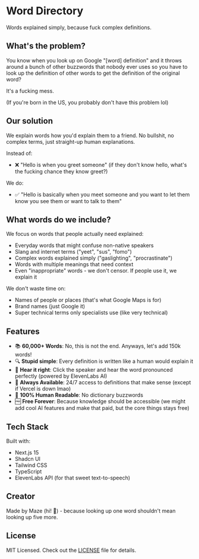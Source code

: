 # Word Directory

Words explained simply, because fuck complex definitions.

## What's the problem?

You know when you look up on Google "[word] definition" and it throws around a bunch of other buzzwords that nobody ever uses so you have to look up the definition of other words to get the definition of the original word?

It's a fucking mess.

(If you're born in the US, you probably don't have this problem lol)

## Our solution

We explain words how you'd explain them to a friend. No bullshit, no complex terms, just straight-up human explanations.

Instead of:
- ❌ "Hello is when you greet someone" (if they don't know hello, what's the fucking chance they know greet?)

We do:
- ✅ "Hello is basically when you meet someone and you want to let them know you see them or want to talk to them"

## What words do we include?

We focus on words that people actually need explained:
- Everyday words that might confuse non-native speakers
- Slang and internet terms ("yeet", "sus", "fomo")
- Complex words explained simply ("gaslighting", "procrastinate")
- Words with multiple meanings that need context
- Even "inappropriate" words - we don't censor. If people use it, we explain it

We don't waste time on:
- Names of people or places (that's what Google Maps is for)
- Brand names (just Google it)
- Super technical terms only specialists use (like very technical)

## Features

- 📚 **60,000+ Words**: No, this is not the end. Anyways, let's add 150k words!
- 🔍 **Stupid simple**: Every definition is written like a human would explain it
- 🎯 **Hear it right**: Click the speaker and hear the word pronounced perfectly (powered by ElevenLabs AI)
- 🚀 **Always Available**: 24/7 access to definitions that make sense (except if Vercel is down lmao)
- 💯 **100% Human Readable**: No dictionary buzzwords
- 🆓 **Free Forever**: Because knowledge should be accessible (we might add cool AI features and make that paid, but the core things stays free)

## Tech Stack

Built with:
- Next.js 15
- Shadcn UI
- Tailwind CSS
- TypeScript
- ElevenLabs API (for that sweet text-to-speech)

## Creator

Made by Maze (hi! 👋) - because looking up one word shouldn't mean looking up five more.

## License

MIT Licensed. Check out the [LICENSE](LICENSE) file for details.
